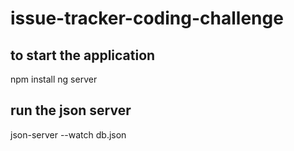 # issue-tracker-coding-challenge

## to start the application
npm install
ng server

## run the json server 
json-server --watch db.json
